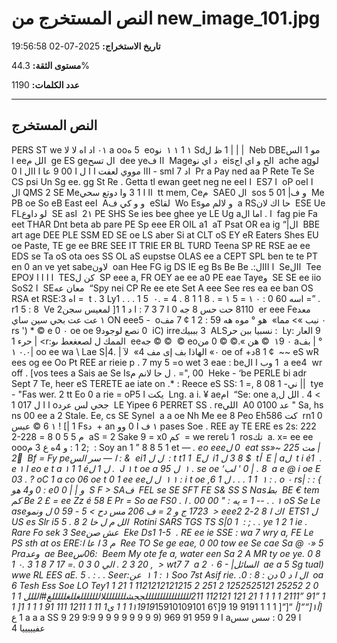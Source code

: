 # النص المستخرج من new_image_101.jpg

**تاريخ الاستخراج:** 2025-07-02 19:56:58

**مستوى الثقة:** 44.3%

**عدد الكلمات:** 1190

---

## النص المستخرج

‎PERS ST we ٠١‏ اد اه
لا
لا
‎a oo‏ 5 ه ‎eo‏ نو ‎١ ١ 1 ١ Sd‏
| | | 1
ظ ل ‎Neb DBE‏ مو 1 الس ا ‎ee‏ الل م ‎ge ES ge‏ ال تسح ‎dee ye‏ اا ف ‎Mage‏ د اي نو ‎eis‏ الح و اي اج ‎ache ag‏ لو ااا مووي لعفت ا ا ل ا 00
9 عا ا اال ا 0 - ‎sm‏ اد 7 ا ‎Pr a Pay ned aa P Rete Te Se CS psi Un Sg ee. gg St Re . Getta tl ewan geet neg ne ee‏ ا ا ‎ES‏ ا 7 ‎oP oe‏ ا ا ال ‎QMS 2 SE Me‏ اا ا 1 3 وا دوتع سحي ‎tt mem, Ce‏ م ‎SAE‏ ال 0
‎sos 5 01 |‏ و ف ‎Me PB oe So eB East ee‏ ا ‎A‏ و و كي ف ‎eS‏ لقا ‎Wo Es‏ و لالم مو ‎a RS‏ حا اك لان ‎ESE Ue FL‏ لو داوع ‎SE as‏ ا ‎2١ PE SHS Se ies bee ghee ye LE Ug a‏ ا . اما ال ‎fag pie Fa eet THAR Dnt beta ab pare PE Sp eee ER OIL a‏ 1
‎aT Psat OR ea ig “|‏ ال ‎BBE art age DEE PLE SSM ED SE oe LS aber Si at CLT oS EY eR Eaters Shes EU oe Paste, TE ge ee BRE SEE IT TRIE ER BL TURD Teena SP RE RSE ae ee EDS se Ta oS ota oes SS OL aS eupstse OLAS ee a CEPT SPL ben te te PT en 0 an ve yet sabe‏ لاون ‎oan Hee FG ig DS‏
‎IE eg Bs Be Be .:‏ ا ااال ‎Se‏ اال ‎Tee EPO‏ ا ا ا ا لا ‎TES‏ كن ل ‎SP eee a, FR OEY ae ee a0 PE eae Taye‏ و ‎SE SE ee iio SoS‏ ا 2 ‎SE‏ معان عه ‎“Spy nei CP Re ee ete Set A eee See res ea ee ban OS RSA et RSE:‏
= اه 3 ‎t . 3 Ly‏ 5 1 . . . 1
‎٠. = 4 . 8 1 1 8 . = ١ 5 = ١‏
‎٠ : 0 6‏ . ”= اسه 0 ‎r‏ 8 : 5 1
‎Ve 2‏ 8110 حت حس 8 جه 0 ا 7 3 7 : ا
د 1 1[ لمعيس سجن ‎er eee Fe‏ معد عت عت بحي سين ساي ‎١ ON eee‏ - 5
‎o‏ هو ° موه هه 59 : 2 1 ¢ 7
مف ‎«٠‏ نبب »> مما ‎rs ') * © e 0 ٠‏
‎oe oe 9‏ 0
نصع لوجود ‎iC) irre‏ 3 بببيك ‎ALS‏ : نسبيا ببن حر ‎Ly‏ 9 العار : حرء 1 | ‎<r:‏ الممك ل لصعغعط
ىو ‎ee‏ © © جه © ‎eo‏ © هن ».© © 0 من ‎١9 ٠‏
‎a‏
‏° | بف ‎٠.٠ ١| oo ee wa \ Lae S|‏ لآ | .4 ‎«٠»‏ الهاذا بف
إى مف 4 ‎oe‏
‎of +‏ ¢ 1
8د ~~ ‎eS wR ees og ee Oo Pt REE ar rieie p . 7 my 5 =o‏
‎wet 3 eae : be‏ 1 وب ا ال ‎a ee‏ 4
‎wr off . [vos tees a Sais ae Se Is‏ 00 ,"= . ل حا لانم م ‎Heke - ‘be PERLE bi adr Sept 7 Te, heer eS‏
‎TERETE ae iate on .* : Reece eS SS: 1 =, 8 08 1 -‏ || ني ‎tye - "Fas wer. 2 tt Eo 0 a rie = oP‏ يكت ا 5
‎Lng. a i. ¥ ae‏ ام ‎“Se: one a,‏ > 4 . الل ل ا ا ل 017 1 ‎o‏ جحي لس عرد ‎LE Yipee 6 PERRET SS . re‏ اللي ‎A‏
‏عد 0100 0" ‎Sa, hs ns 00 ee a 2 Stale. Ee, cs SE Syne‏ ا ‎a a oe Nh‏
‎Me ee 8 Peo Eh‏ كت 586 ‎rn‏ 0 1 6 © عبس ‎١ ! [| 1 Fs‏ د + ‎an ١‏ ف ا 0 وو ‎pases Soe . REE ay TE ERE es‏
‎2s: 222 2-2‏ م 5 5 0 8 = 28 ‎aS = 2 Sake 9 = x‏ كم 0 = ‎we rere‏ 1 تا ‎ros‏
‏تك ‎a. x= ee ee ooo‏ ;2 1 : و 4ه ع 3 م : ‎Soy an 1 ” 8 8 5 1 et _— . eo eee‏ 0 ل
‎eat ss‏ | مت 225 ~« 2 ْ ‎Bf = Fy pe‏ & : ا — سر الس ‎ei‏
‏ل ل 1 :
‎t t‏ 1 1
‎E‏ ل ‎i‏ $
8 3 ل 1
‎t‏ أ ‎E | a‏
ل ‎t i é‏ 1 .
‎e ١ I eo e t a‏
‎١ 1 1 é‏ .
ل 1 ل ‎J ١ t‏
‎oe a 9‏ ل 5 ‎١‏ .
‎se oe ‘‏ 8 . | 0
' لب ‎a e @ i oe E‏ ? . 03
‎oC 1 a co 06 oe t 0 1 ee ee‏
ل ل ‎١ ١ : i‏
‎t oe ,‏ 1 1 . . .
ل 1 6 ‎١‏ : .
‎o ٠ rs‏ } : : | : 0
و4 هو ‎e‏ و | | 0 0
‎S F > SA‏ ف ‎FEL se SE SFT FE S& SS S Nas‏ بط ‎BE € tem‏ كم ‎Be 2 £ = ee Zz é 58 E Pr = So ae FS‏ 00 00 . ا . 0" : ‎١‏ . . -- 1
= يه ‎oS Se Le ase‏ 1723 ج و 2 = ف 206 مس دح > 5 - 59 0 ل ونمو > ‎eee‏ اك ا 8 2-2 2 ‎ETS‏ ل 1 ‎US es Slr i‏ الل م ل خا 2 8 . 5 5
‎Rotini SARS TGS TS S|‏ 1 0 : ; . .
‎ye 1 2 1 ie . Rare Fo sek 3 See‏ عش صن ‎Eke Ds‏ 1-5 1 .
‎RE ee ie SSE : wa 7 wry a, FE Le PS sth at os ERE:‏ م 3
ا عا ا ‎Ree TO Se ge eae, 0 00 tow ee Se cae Sa @ ٠» 5 Pra‏ وعد ‎ae Bee‏ :06س ‎Beem My ote fe a, water een Sa 2 A MR ty oe ye‏ 8 0 . 1
‎٠. 3 1 8 7 1‏ , 20 3 2 . الي 0 3 0 .= 7 > ‎wt‏ 7 7
‎a 2 ٠ 6 - |‏ السائل ‎ae a 5 Sg tual)‏
‎wwe RL EES aE. 5‏ . : . .
‎Seer:‏ عن ‎١ 1 : ١ Soo 7st Asif‏
‎rie. .‏ ال ا د 0 دن : 8 : 0
‎oa 6 Tesh Ess Soe LO Tey‏ 0
2 25252 1252525121 2 251 2 1121212121215 1 21 1 1 1 ”91 ”2111 1 1 1 1 21 121 112121 211للللللللللللللللججشللللللللالللللللغللغلللللغ#الللل 1 1 1 1 ى1 11 1 1211 111 91 1 1 1 1[ 1 ‎1١1919‏ [أ١[““[أ_‏ “[“[ 1 1 1 9191 19 9[؟6 15910109101 1 ع ‎a a a SS 9 29 9:9 9 9 9 9 9 9 9 9) 969 91 959 9 I a‏ ا 29 0 :
سس سس عفيييييا
4
